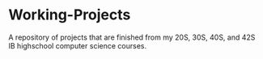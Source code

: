 # Working-Projects
A repository of projects that are finished from my 20S, 30S, 40S, and 42S IB highschool computer science courses.

